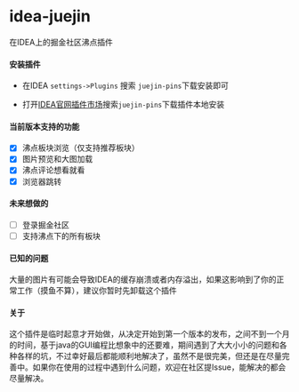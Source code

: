 # idea-juejin

在IDEA上的掘金社区沸点插件

#### 安装插件
- 在IDEA `settings->Plugins` 搜索 `juejin-pins`下载安装即可
    
- 打开[IDEA官网插件市场](https://plugins.jetbrains.com/plugin/13985-juejin-pins/update/81792)搜索`juejin-pins`下载插件本地安装

#### 当前版本支持的功能
- [x] 沸点板块浏览（仅支持推荐板块）
- [x] 图片预览和大图加载
- [x] 沸点评论想看就看
- [x] 浏览器跳转
#### 未来想做的
- [ ] 登录掘金社区  
- [ ] 支持沸点下的所有板块
#### 已知的问题

大量的图片有可能会导致IDEA的缓存崩溃或者内存溢出，如果这影响到了你的正常工作（摸鱼不算），建议你暂时先卸载这个插件

#### 关于

这个插件是临时起意才开始做，从决定开始到第一个版本的发布，之间不到一个月的时间，基于java的GUI编程比想象中的还要难，期间遇到了大大小小的问题和各种各样的坑，不过幸好最后都能顺利地解决了，虽然不是很完美，但还是在尽量完善中。如果你在使用的过程中遇到什么问题，欢迎在社区提Issue，能解决的都会尽量解决。
